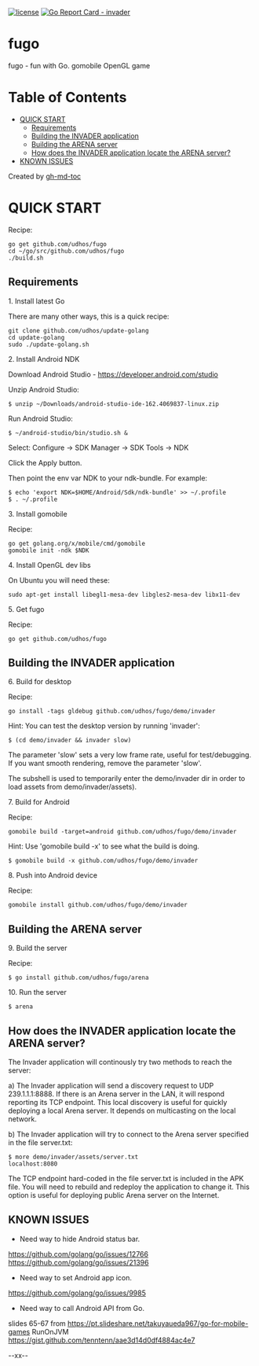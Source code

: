 [![license](http://img.shields.io/badge/license-MIT-blue.svg)](https://github.com/udhos/fugo/blob/master/LICENSE)
[![Go Report Card - invader](https://goreportcard.com/badge/github.com/udhos/fugo/invader)](https://goreportcard.com/report/github.com/udhos/fugo/invader)

# fugo
fugo - fun with Go. gomobile OpenGL game

# Table of Contents

* [QUICK START](#quick-start)
  * [Requirements](#requirements)
  * [Building the INVADER application](#building-the-invader-application)
  * [Building the ARENA server](#building-the-arena-server)
  * [How does the INVADER application locate the ARENA server?](#how-does-the-invader-application-locate-the-arena-server)
* [KNOWN ISSUES](#known-issues)

Created by [gh-md-toc](https://github.com/ekalinin/github-markdown-toc.go)

# QUICK START

Recipe:

    go get github.com/udhos/fugo
    cd ~/go/src/github.com/udhos/fugo
    ./build.sh

## Requirements

1\. Install latest Go

There are many other ways, this is a quick recipe:

    git clone github.com/udhos/update-golang
    cd update-golang
    sudo ./update-golang.sh

2\. Install Android NDK

Download Android Studio - https://developer.android.com/studio

Unzip Android Studio:

    $ unzip ~/Downloads/android-studio-ide-162.4069837-linux.zip

Run Android Studio:

    $ ~/android-studio/bin/studio.sh &

Select: Configure -> SDK Manager -> SDK Tools -> NDK

Click the Apply button.

Then point the env var NDK to your ndk-bundle. For example:

    $ echo 'export NDK=$HOME/Android/Sdk/ndk-bundle' >> ~/.profile
    $ . ~/.profile

3\. Install gomobile

Recipe:

    go get golang.org/x/mobile/cmd/gomobile
    gomobile init -ndk $NDK

4\. Install OpenGL dev libs

On Ubuntu you will need these:

    sudo apt-get install libegl1-mesa-dev libgles2-mesa-dev libx11-dev

5\. Get fugo

Recipe:

    go get github.com/udhos/fugo

## Building the INVADER application

6\. Build for desktop

Recipe:

    go install -tags gldebug github.com/udhos/fugo/demo/invader

Hint: You can test the desktop version by running 'invader':

    $ (cd demo/invader && invader slow)

The parameter 'slow' sets a very low frame rate, useful for test/debugging.
If you want smooth rendering, remove the parameter 'slow'.

The subshell is used to temporarily enter the demo/invader dir in order to load assets from demo/invader/assets).

7\. Build for Android

Recipe:

    gomobile build -target=android github.com/udhos/fugo/demo/invader

Hint: Use 'gomobile build -x' to see what the build is doing.

    $ gomobile build -x github.com/udhos/fugo/demo/invader

8\. Push into Android device

Recipe:

    gomobile install github.com/udhos/fugo/demo/invader

## Building the ARENA server

9\. Build the server

Recipe:

    $ go install github.com/udhos/fugo/arena

10\. Run the server

    $ arena

## How does the INVADER application locate the ARENA server?

The Invader application will continously try two methods to reach the server:

a) The Invader application will send a discovery request to UDP 239.1.1.1:8888. If there is an Arena server in the LAN, it will respond reporting its TCP endpoint. This local discovery is useful for quickly deploying a local Arena server. It depends on multicasting on the local network.

b) The Invader application will try to connect to the Arena server specified in the file server.txt:

    $ more demo/invader/assets/server.txt 
    localhost:8080

The TCP endpoint hard-coded in the file server.txt is included in the APK file. You will need to rebuild and redeploy the application to change it. This option is useful for deploying public Arena server on the Internet.

## KNOWN ISSUES

- Need way to hide Android status bar.

https://github.com/golang/go/issues/12766
https://github.com/golang/go/issues/21396

- Need way to set Android app icon.

https://github.com/golang/go/issues/9985

- Need way to call Android API from Go.

slides 65-67 from https://pt.slideshare.net/takuyaueda967/go-for-mobile-games
RunOnJVM https://gist.github.com/tenntenn/aae3d14d0df4884ac4e7

--xx--

